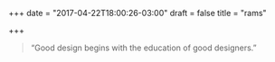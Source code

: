 +++
date = "2017-04-22T18:00:26-03:00"
draft = false
title = "rams"

+++

> “Good design begins with the education of good designers.”

